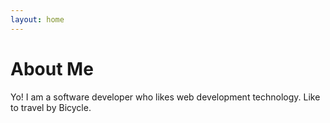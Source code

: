 ```yaml
---
layout: home
---
```

# About Me

Yo! I am a software developer who likes web development technology. Like to travel by Bicycle.
